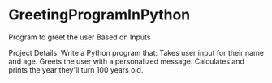 # GreetingProgramInPython
Program to greet the user Based on Inputs

Project Details: 
    Write a Python program that:
    Takes user input for their name and age.
    Greets the user with a personalized message.
    Calculates and prints the year they'll turn 100 years old.
